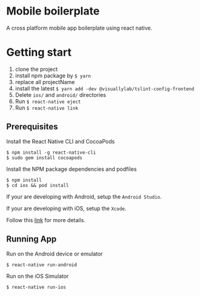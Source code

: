 # Mobile boilerplate

A cross platform mobile app boilerplate using react native.

# Getting start

1. clone the project
2. install npm package by `$ yarn`
3. replace all projectName
4. install the latest `$ yarn add -dev @visuallylab/tslint-config-frontend`
5. Delete `ios/` and `android/` directories
6. Run `$ react-native eject`
7. Run `$ react-native link`

## Prerequisites

Install the React Native CLI and CocoaPods

```shell
$ npm install -g react-native-cli
$ sudo gem install cocoapods
```

Install the NPM package dependencies and podfiles

```shell
$ npm install
$ cd ios && pod install
```

If your are developing with Android, setup the `Android Studio`.

If your are developing with iOS, setup the `Xcode`.

Follow this [link](https://facebook.github.io/react-native/docs/getting-started.html) for more details.

## Running App

Run on the Android device or emulator

```shell
$ react-native run-android
```

Run on the iOS Simulator

```shell
$ react-native run-ios
```
